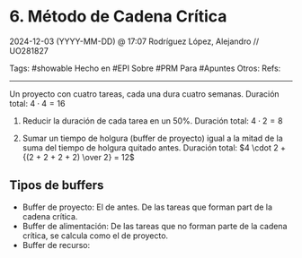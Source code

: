 # 6. Método de Cadena Crítica
2024-12-03 (YYYY-MM-DD) @ 17:07
Rodríguez López, Alejandro // UO281827

Tags:
	#showable
	Hecho en #EPI
	Sobre #PRM
	Para #Apuntes
	Otros:
	Refs:
 
<hr>

Un proyecto con cuatro tareas, cada una dura cuatro semanas.
Duración total: $4 \cdot 4 = 16$

1. Reducir la duración de cada tarea en un 50%.
Duración total: $4 \cdot 2 = 8$

2. Sumar un tiempo de holgura (buffer de proyecto) igual a la mitad de la suma del tiempo de holgura quitado antes.
Duración total: $4 \cdot 2 + {(2 + 2 + 2 + 2) \over 2} = 12$

## Tipos de buffers

- Buffer de proyecto: El de antes. De las tareas que forman part de la cadena crítica.
- Buffer de alimentación: De las tareas que no forman parte de la cadena crítica, se calcula como el de proyecto.
- Buffer de recurso:


